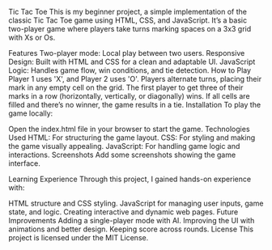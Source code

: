 Tic Tac Toe
This is my beginner project, a simple implementation of the classic Tic Tac Toe game using HTML, CSS, and JavaScript. It’s a basic two-player game where players take turns marking spaces on a 3x3 grid with Xs or Os.

Features
Two-player mode: Local play between two users.
Responsive Design: Built with HTML and CSS for a clean and adaptable UI.
JavaScript Logic: Handles game flow, win conditions, and tie detection.
How to Play
Player 1 uses 'X', and Player 2 uses 'O'.
Players alternate turns, placing their mark in any empty cell on the grid.
The first player to get three of their marks in a row (horizontally, vertically, or diagonally) wins.
If all cells are filled and there’s no winner, the game results in a tie.
Installation
To play the game locally:

Open the index.html file in your browser to start the game.
Technologies Used
HTML: For structuring the game layout.
CSS: For styling and making the game visually appealing.
JavaScript: For handling game logic and interactions.
Screenshots
Add some screenshots showing the game interface.

Learning Experience
Through this project, I gained hands-on experience with:

HTML structure and CSS styling.
JavaScript for managing user inputs, game state, and logic.
Creating interactive and dynamic web pages.
Future Improvements
Adding a single-player mode with AI.
Improving the UI with animations and better design.
Keeping score across rounds.
License
This project is licensed under the MIT License.
